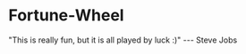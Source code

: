 # Fortune-Wheel

"This is really fun, but it is all played by luck :)"
                              --- Steve Jobs
